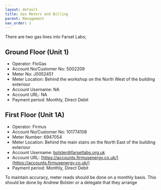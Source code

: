 ```yaml
---
layout: default
title: Gas Meters and Billing
parent: Management
nav_order: 1
---
```


There are two gas lines into Farset Labs;

## Ground Floor (Unit 1)

* Operator: FloGas
* Account No/Customer No: 5002209
* Meter No: J0052451
* Meter Location: Behind the workshop on the North West of the building exteriour
* Account Username: NA
* Account URL: NA
* Payment period: Monthly, Direct Debit

## First Floor (Unit 1A)

* Operator: Firmus
* Account No/Customer No: 101774108
* Meter Number: 6947054
* Meter Location: Behind the main stairs on the North East of the building exteriour
* Account Username: bolster@farsetlabs.org.uk
* Account URL: [https://accounts.firmusenergy.co.uk/](https://accounts.firmusenergy.co.uk/)
* Payment period: Monthly, Direct Debit

To maintain accuracy, meter reads should be done on a monthly basis. This should be done by Andrew Bolster or a delegate that they arrange

